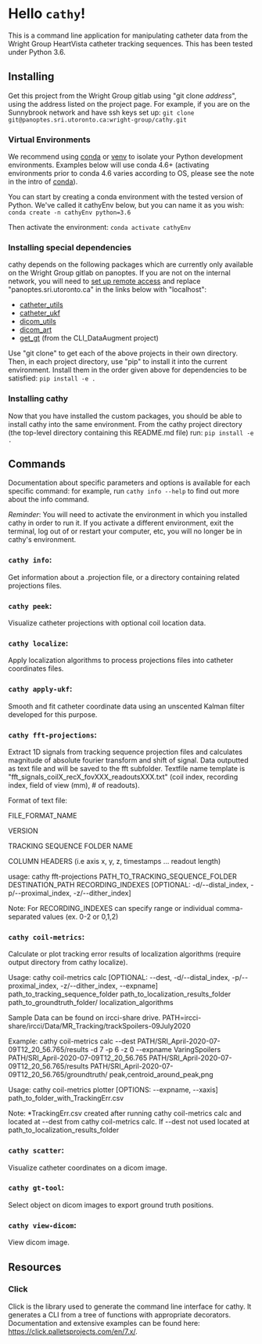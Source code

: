 # Hello `cathy`!

This is a command line application for manipulating catheter data from the Wright Group HeartVista catheter tracking sequences. This has been tested under Python 3.6.

## Installing
Get this project from the Wright Group gitlab using "git clone *address*", using the address listed on the project page. For example, if you are on the Sunnybrook network and have ssh keys set up:
`git clone git@panoptes.sri.utoronto.ca:wright-group/cathy.git`

### Virtual Environments
We recommend using [conda](https://conda.io/projects/conda/en/latest/user-guide/tasks/manage-environments.html) or [venv](https://packaging.python.org/guides/installing-using-pip-and-virtual-environments/) to isolate your Python development environments. Examples below will use conda 4.6+ (activating environments prior to conda 4.6 varies according to OS, please see the note in the intro of [conda](https://conda.io/projects/conda/en/latest/user-guide/tasks/manage-environments.html)).

You can start by creating a conda environment with the tested version of Python. We've called it cathyEnv below, but you can name it as you wish:
`conda create -n cathyEnv python=3.6`

Then activate the environment:
`conda activate cathyEnv`

### Installing special dependencies
cathy depends on the following packages which are currently only available on the Wright Group gitlab on panoptes. If you are not on the internal network, you will need to [set up remote access](https://wrightgroup.sri.utoronto.ca/tiki-download_file.php?fileId=278) and replace "panoptes.sri.utoronto.ca" in the links below with "localhost":
- [catheter_utils](http://panoptes.sri.utoronto.ca:8088/wright-group/catheter_utils)
- [catheter_ukf](http://panoptes.sri.utoronto.ca:8088/wright-group/catheter_ukf)
- [dicom_utils](http://panoptes.sri.utoronto.ca:8088/wright-group/dicom_utils)
- [dicom_art](http://panoptes.sri.utoronto.ca:8088/wright-group/dicom_art)
- [get_gt](http://panoptes.sri.utoronto.ca:8088/wright-group/CLI_DataAugment) (from the CLI_DataAugment project)

Use "git clone" to get each of the above projects in their own directory.   Then, in each project directory, use "pip" to install it into the current environment. Install them in the order given above for dependencies to be satisfied:
`pip install -e .`

### Installing cathy
Now that you have installed the custom packages, you should be able to install cathy into the same environment. From the cathy project directory (the top-level directory containing this README.md file) run:
`pip install -e .`

## Commands

Documentation about specific parameters and options is available for each specific command: for example, run `cathy info --help` to find out more about the info command.

*Reminder*: You will need to activate the environment in which you installed cathy in order to run it. If you activate a different environment, exit the terminal, log out of or restart your computer, etc, you will no longer be in cathy's environment.

### `cathy info`:
Get information about a .projection file, or a directory containing related projections files.

### `cathy peek`:
Visualize catheter projections with optional coil location data.

### `cathy localize`:
Apply localization algorithms to process projections files into catheter coordinates files.

### `cathy apply-ukf`:
Smooth and fit catheter coordinate data using an unscented Kalman filter developed for this purpose.

### `cathy fft-projections`:

Extract 1D signals from tracking sequence projection files and calculates magnitude of absolute fourier transform and shift of signal. Data outputted as text file and will be saved to the fft subfolder.
Textfile name template is "fft_signals_coilX_recX_fovXXX_readoutsXXX.txt" (coil index, recording index, field of view (mm), # of readouts).

Format of text file:

FILE_FORMAT_NAME

VERSION

TRACKING SEQUENCE FOLDER NAME

COLUMN HEADERS (i.e axis x, y, z, timestamps ... readout length)


usage: cathy fft-projections PATH_TO_TRACKING_SEQUENCE_FOLDER DESTINATION_PATH RECORDING_INDEXES [OPTIONAL: -d/--distal_index, -p/--proximal_index, -z/--dither_index]  

Note: For RECORDING_INDEXES can specify range or individual comma-separated values (ex. 0-2 or 0,1,2)

### `cathy coil-metrics`:
Calculate or plot tracking error results of localization algorithms (require output directory from cathy localize).

Usage: cathy coil-metrics calc [OPTIONAL: --dest, -d/--distal_index, -p/--proximal_index, -z/--dither_index, --expname] path_to_tracking_sequence_folder path_to_localization_results_folder path_to_groundtruth_folder/ localization_algorithms

Sample Data can be found on ircci-share drive. PATH=ircci-share/ircci/Data/MR_Tracking/trackSpoilers-09July2020

Example: cathy coil-metrics calc --dest PATH/SRI_April-2020-07-09T12_20_56.765/results -d 7 -p 6 -z 0 --expname VaringSpoilers PATH/SRI_April-2020-07-09T12_20_56.765 PATH/SRI_April-2020-07-09T12_20_56.765/results PATH/SRI_April-2020-07-09T12_20_56.765/groundtruth/ peak,centroid_around_peak,png

Usage: cathy coil-metrics plotter [OPTIONS: --expname, --xaxis] path_to_folder_with_TrackingErr.csv  

Note: *TrackingErr.csv created after running cathy coil-metrics calc and located at --dest from cathy coil-metrics calc. If --dest not used located at path_to_localization_results_folder

### `cathy scatter`:
Visualize catheter coordinates on a dicom image.

### `cathy gt-tool`:
Select object on dicom images to export ground truth positions.

### `cathy view-dicom`:
View dicom image.

## Resources

### Click
Click is the library used to generate the command line interface for cathy.
It generates a CLI from a tree of functions with appropriate decorators. Documentation and extensive examples can be found here:
https://click.palletsprojects.com/en/7.x/.